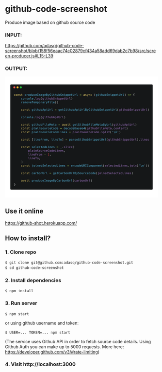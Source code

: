 # github-code-screenshot
Produce image based on github source code

### INPUT:
https://github.com/adasq/github-code-screenshot/blob/158f56eaac74c02879cf434a58add69dab2c7b98/src/screen-producer.js#L15-L39

### OUTPUT:
![screenshot of a source code](https://github.com/adasq/github-code-screenshot/blob/init/images/example.png)


## Use it online

https://github-shot.herokuapp.com/

## How to install?

### 1. Clone repo
```sh
$ git clone git@github.com:adasq/github-code-screenshot.git
$ cd github-code-screenshot
```

### 2. Install dependencies

```
$ npm install
```

### 3. Run server

```
$ npm start
```
or using github username and token:

```
$ USER=... TOKEN=... npm start
```

(The service uses Github API in order to fetch source code details. Using Github Auth you can make up to 5000 requests. More here: https://developer.github.com/v3/#rate-limiting)

### 4. Visit http://localhost:3000
